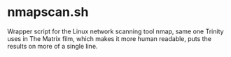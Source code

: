 # nmapscan.sh
Wrapper script for the Linux network scanning tool nmap, same one Trinity uses in The Matrix film, which makes it more human readable, puts the results on more of a single line.

